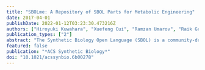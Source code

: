```yaml
---
title: "SBOLme: A Repository of SBOL Parts for Metabolic Engineering"
date: 2017-04-01
publishDate: 2022-01-12T03:23:30.473216Z
authors: ["Hiroyuki Kuwahara", "Xuefeng Cui", "Ramzan Umarov", "Raik Grünberg", "Chris J. Myers", "Xin Gao"]
publication_types: ["2"]
abstract: "The Synthetic Biology Open Language (SBOL) is a community-driven open language to promote standardization in synthetic biology. To support the use of SBOL in metabolic engineering, we developed SBOLme, the first open-access repository of SBOL 2-compliant biochemical parts for a wide range of metabolic engineering applications. The URL of our repository is http://www.cbrc.kaust.edu.sa/sbolme."
featured: false
publication: "*ACS Synthetic Biology*"
doi: "10.1021/acssynbio.6b00278"
---
```


